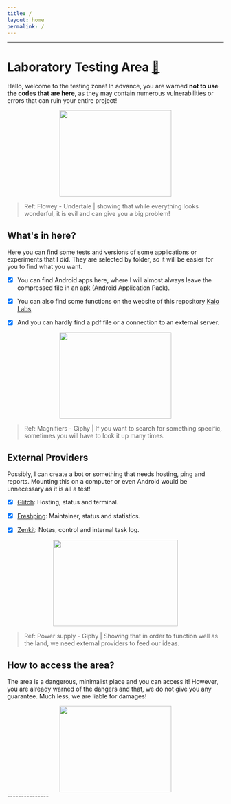 ```yaml
---
title: /
layout: home
permalink: /
---
```

----------------------------------------
# Laboratory Testing Area [🧪](https://kaiodcosta.github.io/kaiolab) 

Hello, welcome to the testing zone! In advance, you are warned **not to use the codes that are here**, as they may contain numerous vulnerabilities or errors that can ruin your entire project!


<center><img src="https://giffiles.alphacoders.com/157/15714.gif" width="260" height="200" /></center>

> Ref: Flowey - Undertale |
showing that while everything looks wonderful, it is evil and can give you a big problem!

## What's in here?

Here you can find some tests and versions of some applications or experiments that I did. They are selected by folder, so it will be easier for you to find what you want.

- [x] You can find Android apps here, where I will almost always leave the compressed file in an apk (Android Application Pack).
- [x] You can also find some functions on the website of this repository [Kaio Labs](https://kaiodcosta.github.io/kaiolab).
- [x] And you can hardly find a pdf file or a connection to an external server.


<center><img src="https://media.giphy.com/media/3oz8xISbgQLUmhpR4I/giphy.gif" width="260" height="200" /></center>

> Ref: Magnifiers - Giphy |
If you want to search for something specific, sometimes you will have to look it up many times.

## External Providers

Possibly, I can create a bot or something that needs hosting, ping and reports. Mounting this on a computer or even Android would be unnecessary as it is all a test!

- [x] [Glitch](https://glitch.com/@kaiodcosta): Hosting, status and terminal.
- [x] [Freshping](https://www.freshworks.com/website-monitoring/): Maintainer, status and statistics.
- [x] [Zenkit](https://zenkit.com): Notes, control and internal task log.


<center><img src="https://media.giphy.com/media/CZwmeRCEiupa0/giphy.gif" width="290" height="200" /></center>

> Ref: Power supply - Giphy |
Showing that in order to function well as the land, we need external providers to feed our ideas.

## How to access the area?

The area is a dangerous, minimalist place and you can access it! However, you are already warned of the dangers and that, we do not give you any guarantee. Much less, we are liable for damages!


<center><img src="https://i.pinimg.com/originals/d8/7e/c4/d87ec40561ed629976cf30e1c961804b.gif" width="260" height="200" /></center>
---------------
